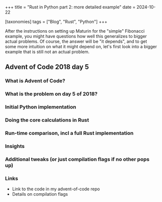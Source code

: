 +++
title = "Rust in Python part 2: more detailed example"
date = 2024-10-22

[taxonomies]
tags = ["Blog", "Rust", "Python"]
+++

After the instructions on setting up Maturin for the "simple" Fibonacci example, you might have questions how well this
generalizes to bigger actual problems. Of course, the answer will be "it depends", and to get some more intuition on 
what it might depend on, let's first look into a bigger example that is still not an actual problem.

## Advent of Code 2018 day 5
### What is Advent of Code?
### What is the problem on day 5 of 2018?
### Initial Python implementation
### Doing the core calculations in Rust 
### Run-time comparison, incl a full Rust implementation
### Insights
### Additional tweaks (or just compilation flags if no other pops up)
### Links
- Link to the code in my advent-of-code repo
- Details on compilation flags
